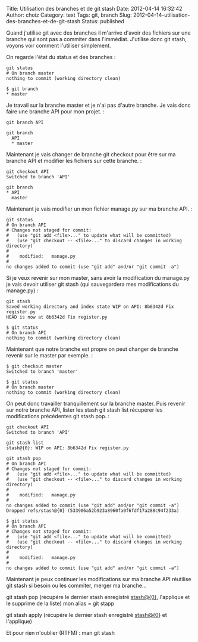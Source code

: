 Title: Utilisation des branches et de git stash
Date: 2012-04-14 16:32:42
Author: choiz
Category: text
Tags: git, branch
Slug: 2012-04-14-utilisation-des-branches-et-de-git-stash
Status: published

Quand j'utilise git avec des branches il m'arrive d'avoir des fichiers
sur une branche qui sont pas a commiter dans l'immédiat. J'utilise donc
git stash, voyons voir comment l'utiliser simplement.

On regarde l'état du status et des branches :

    git status
    # On branch master
    nothing to commit (working directory clean)

    $ git branch
    * master

Je travail sur la branche master et je n'ai pas d'autre branche. Je vais
donc faire une branche API pour mon projet. :

    git branch API

    git branch
      API
      * master

Maintenant je vais changer de branche git checkout pour être sur ma
branche API et modifier les fichiers sur cette branche. :

    git checkout API
    Switched to branch 'API'

    git branch
    * API
      master

Maintenant je vais modifier un mon fichier manage.py sur ma branche API.
:

    git status
    # On branch API
    # Changes not staged for commit:
    #   (use "git add <file>..." to update what will be committed)
    #   (use "git checkout -- <file>..." to discard changes in working directory)
    #
    #    modified:   manage.py
    #
    no changes added to commit (use "git add" and/or "git commit -a")

Si je veux revenir sur mon master, sans avoir la modification du
manage.py je vais devoir utiliser git stash (qui sauvegardera mes
modifications du manage.py) :

    git stash
    Saved working directory and index state WIP on API: 8b6342d Fix register.py
    HEAD is now at 8b6342d Fix register.py

    $ git status
    # On branch API
    nothing to commit (working directory clean)

Maintenant que notre branche est propre on peut changer de branche
revenir sur le master par exemple. :

    $ git checkout master
    Switched to branch 'master'

    $ git status
    # On branch master
    nothing to commit (working directory clean)

On peut donc travailler tranquillement sur la branche master. Puis
revenir sur notre branche API, lister les stash git stash list récupérer
les modifications précédentes git stash pop. :

    git checkout API
    Switched to branch 'API'

    git stash list
    stash@{0}: WIP on API: 8b6342d Fix register.py

    git stash pop
    # On branch API
    # Changes not staged for commit:
    #   (use "git add <file>..." to update what will be committed)
    #   (use "git checkout -- <file>..." to discard changes in working directory)
    #
    #    modified:   manage.py
    #
    no changes added to commit (use "git add" and/or "git commit -a")
    Dropped refs/stash@{0} (533906a52b923a8960fa0f6fdf17a288c94f233a)

    $ git status
    # On branch API
    # Changes not staged for commit:
    #   (use "git add <file>..." to update what will be committed)
    #   (use "git checkout -- <file>..." to discard changes in working directory)
    #
    #    modified:   manage.py
    #
    no changes added to commit (use "git add" and/or "git commit -a")

Maintenant je peux continuer les modifications sur ma branche API
réutilise git stash si besoin ou les commiter, merger ma branche…

git stash pop (récupére le dernier stash enregistré
[stash@{0}](mailto:stash@{0}), l'applique et le supprime de la liste)
mon alias = git stapp

git stash apply (récupére le dernier stash enregistré
[stash@{0](mailto:stash@{0)} et l'applique)

Et pour rien n'oublier (RTFM) : man git stash
